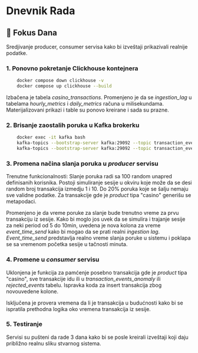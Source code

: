 # Dnevnik Rada 
## 🎯 Fokus Dana 
Sredjivanje producer, consumer servisa kako bi izveštaji prikazivali realnije podatke.

### 1. Ponovno pokretanje Clickhouse kontejnera
```bash
    docker compose down clickhouse -v
    docker compose up clickhouse --build
```
Izbačena je tabela *casino_transactions*.
Promenjeno je da se *ingestion_lag* u tabelama *hourly_metrics* i *daily_metrics* računa u milisekundama.
Materijalizovani prikazi i table su ponovo kreirane i sada su prazne.

### 2. Brisanje zaostalih poruka u Kafka brokerku
```bash
    docker exec -it kafka bash
    kafka-topics --bootstrap-server kafka:29092 --topic transaction_events --delete
    kafka-topics --bootstrap-server kafka:29092 --topic transaction_events --create
```

### 3. Promena načina slanja poruka u *producer* servisu
Trenutne funkcionalnosti: Slanje poruka radi sa 100 random unapred definisanih korisnika. Postoji simuliranje sesije u okviru koje može da se desi random broj transakcija izmedju 1 i 10. Do 20% poruka koje se šalju nemaju sve validne podatke. Za transakcije gde je *product* tipa "casino" generišu se metapodaci.

Promenjeno je da vreme poruke za slanje bude trenutno vreme za prvu transakciju iz sesije. Kako bi moglo jos uvek da se simulira i trajanje sesije za neki period od 5 do 10min, uvedena je nova kolona za vreme *event_time_send* kako bi mogao da se prati realni *ingestion lag*. *Event_time_send* predstavlja realno vreme slanja poruke u sistemu i poklapa se sa vremenom početka sesije u tačnosti minuta.

### 4. Promene u *consumer* servisu
Uklonjena je funkcija za pamćenje posebno transakcija gde je *product* tipa "casino", sve transakcije idu ili u *transaction_events_anomaly* ili *rejected_events* tabelu. Ispravka koda za insert transakcija zbog novouvedene kolone.

Isključena je provera vremena da li je transakcija u budućnosti kako bi se ispratila prethodna logika oko vremena transakcija iz sesije.

### 5. Testiranje
Servisi su pušteni da rade 3 dana kako bi se posle kreirali izveštaji koji daju približno realnu sliku stvarnog sistema.


